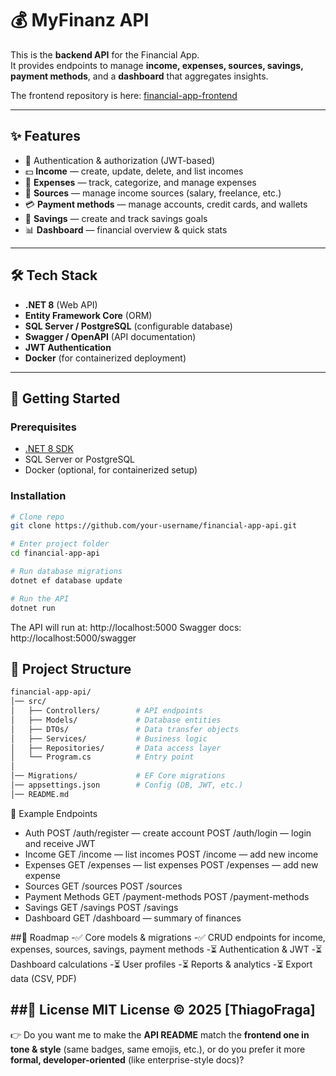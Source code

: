 # 💰 MyFinanz API

This is the **backend API** for the Financial App.  
It provides endpoints to manage **income, expenses, sources, savings, payment methods**, and a **dashboard** that aggregates insights.

The frontend repository is here: [financial-app-frontend](https://github.com/your-username/financial-app-frontend)

---

## ✨ Features

- 🔑 Authentication & authorization (JWT-based)
- 💵 **Income** — create, update, delete, and list incomes
- 💸 **Expenses** — track, categorize, and manage expenses
- 🏦 **Sources** — manage income sources (salary, freelance, etc.)
- 💳 **Payment methods** — manage accounts, credit cards, and wallets
- 💼 **Savings** — create and track savings goals
- 📊 **Dashboard** — financial overview & quick stats

---

## 🛠️ Tech Stack

- **.NET 8** (Web API)
- **Entity Framework Core** (ORM)
- **SQL Server / PostgreSQL** (configurable database)
- **Swagger / OpenAPI** (API documentation)
- **JWT Authentication**
- **Docker** (for containerized deployment)

---

## 🚀 Getting Started

### Prerequisites

- [.NET 8 SDK](https://dotnet.microsoft.com/en-us/download)
- SQL Server or PostgreSQL
- Docker (optional, for containerized setup)

### Installation

```bash
# Clone repo
git clone https://github.com/your-username/financial-app-api.git

# Enter project folder
cd financial-app-api

# Run database migrations
dotnet ef database update

# Run the API
dotnet run
```

The API will run at: http://localhost:5000
Swagger docs: http://localhost:5000/swagger

## 📂 Project Structure
```bash
financial-app-api/
│── src/
│   ├── Controllers/        # API endpoints
│   ├── Models/             # Database entities
│   ├── DTOs/               # Data transfer objects
│   ├── Services/           # Business logic
│   ├── Repositories/       # Data access layer
│   └── Program.cs          # Entry point
│
│── Migrations/             # EF Core migrations
│── appsettings.json        # Config (DB, JWT, etc.)
│── README.md
```

🔗 Example Endpoints
- Auth
POST /auth/register — create account
POST /auth/login — login and receive JWT
- Income
GET /income — list incomes
POST /income — add new income
- Expenses
GET /expenses — list expenses
POST /expenses — add new expense
- Sources
GET /sources
POST /sources
- Payment Methods
GET /payment-methods
POST /payment-methods
- Savings
GET /savings
POST /savings
- Dashboard
GET /dashboard — summary of finances

##🔮 Roadmap
-✅ Core models & migrations
-✅ CRUD endpoints for income, expenses, sources, savings, payment methods
-⏳ Authentication & JWT
-⏳ Dashboard calculations
-⏳ User profiles
-⏳ Reports & analytics
-⏳ Export data (CSV, PDF)

##📜 License
MIT License © 2025 [ThiagoFraga]
---
👉 Do you want me to make the **API README** match the **frontend one in tone & style** (same badges, same emojis, etc.), or do you prefer it more **formal, developer-oriented** (like enterprise-style docs)?
